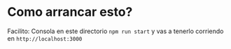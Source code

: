 # Como arrancar esto?
Facilito:
    Consola en este directorio
    `npm run start` y vas a tenerlo corriendo en `http://localhost:3000`